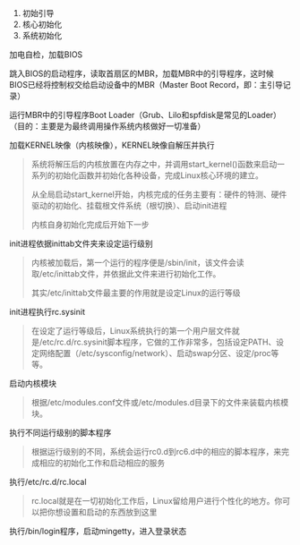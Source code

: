1. 初始引导
2. 核心初始化
3. 系统初始化

加电自检，加载BIOS

跳入BIOS的启动程序，读取首扇区的MBR，加载MBR中的引导程序，这时候BIOS已经将控制权交给启动设备中的MBR（Master Boot Record，即：主引导记录）

运行MBR中的引导程序Boot Loader（Grub、Lilo和spfdisk是常见的Loader）（目的：主要是为最终调用操作系统内核做好一切准备）

加载KERNEL映像（内核映像），KERNEL映像自解压并执行

> 系统将解压后的内核放置在内存之中，并调用start_kernel()函数来启动一系列的初始化函数并初始化各种设备，完成Linux核心环境的建立。
>
> 从全局启动start_kernel开始，内核完成的任务主要有：硬件的特测、硬件驱动的初始化、挂载根文件系统（根切换）、启动init进程
>
> 内核自身初始化完成后开始下一步

init进程依据inittab文件夹来设定运行级别

> 内核被加载后，第一个运行的程序便是/sbin/init，该文件会读取/etc/inittab文件，并依据此文件来进行初始化工作。
>
> 其实/etc/inittab文件最主要的作用就是设定Linux的运行等级

init进程执行rc.sysinit

> 在设定了运行等级后，Linux系统执行的第一个用户层文件就是/etc/rc.d/rc.sysinit脚本程序，它做的工作非常多，包括设定PATH、设定网络配置（/etc/sysconfig/network）、启动swap分区、设定/proc等等。

启动内核模块

> 根据/etc/modules.conf文件或/etc/modules.d目录下的文件来装载内核模块。

执行不同运行级别的脚本程序

> 根据运行级别的不同，系统会运行rc0.d到rc6.d中的相应的脚本程序，来完成相应的初始化工作和启动相应的服务

执行/etc/rc.d/rc.local

> rc.local就是在一切初始化工作后，Linux留给用户进行个性化的地方。你可以把你想设置和启动的东西放到这里

执行/bin/login程序，启动mingetty，进入登录状态